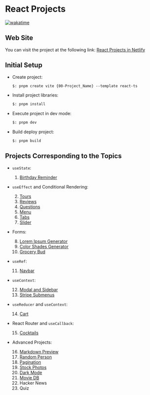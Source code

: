 # React Projects

[![wakatime](https://wakatime.com/badge/user/8ef73281-6d0a-4758-af11-fd880ca3009c/project/66a84bce-53ca-4472-80b1-682bc0e6195c.svg?style=for-the-badge)](https://wakatime.com/badge/user/8ef73281-6d0a-4758-af11-fd880ca3009c/project/66a84bce-53ca-4472-80b1-682bc0e6195c)

## Web Site

You can visit the project at the following link: [React Projects in Netlify](https://react-projects-ferrer.netlify.app/)

## Initial Setup

- Create project:

    ```txt
    $: pnpm create vite {00-Project_Name} --template react-ts
    ```

- Install project libraries:

    ```txt
    $: pnpm install
    ```

- Execute project in dev mode:

    ```txt
    $: pnpm dev
    ```

- Build deploy project:

    ```txt
    $: pnpm build
    ```

## Projects Corresponding to the Topics

- `useState`:

    1. [Birthday Reminder](https://birthday-reminder-ferrer.netlify.app/)

- `useEffect` and Conditional Rendering:

    2. [Tours](https://tours-ferrer.netlify.app/)
    3. [Reviews](https://reviews-ferrer.netlify.app/)
    4. [Questions](https://accordion-ferrer.netlify.app/)
    5. [Menu](https://menu-ferrer.netlify.app/)
    6. [Tabs](https://tabs-ferrer.netlify.app/)
    7. [Slider](https://slider-ferrer.netlify.app/)

- Forms:

    8. [Lorem Ipsum Generator](https://lorem-ipsum-ferrer.netlify.app/)
    9. [Color Shades Generator](https://color-generator-ferrer.netlify.app/)
    10. [Grocery Bud](https://grocery-bud-ferrer.netlify.app/)

- `useRef`:

    11. [Navbar](https://navbar-ferrer.netlify.app/)

- `useContext`:

    12. [Modal and Sidebar](https://sidebar-modal-ferrer.netlify.app/)
    13. [Stripe Submenus](https://stripe-submenus-ferrer.netlify.app/)

- `useReducer` and `useContext`:

    14. [Cart](https://cart-ferrer.netlify.app/)

- React Router and `useCallback`:

    15. [Cocktails](https://cocktails-ferrer.netlify.app/)

- Advanced Projects:

    16. [Markdown Preview](https://markdown-preview-ferrer.netlify.app/)
    17. [Random Person](https://random-person-ferrer.netlify.app/)
    18. [Pagination](https://pagination-ferrer.netlify.app/)
    19. [Stock Photos](https://stock-photos-ferrer.netlify.app/)
    20. [Dark Mode](https://dark-mode-ferrer.netlify.app/)
    21. [Movie DB](https://movie-db-ferrer.netlify.app)
    22. Hacker News
    23. Quiz
